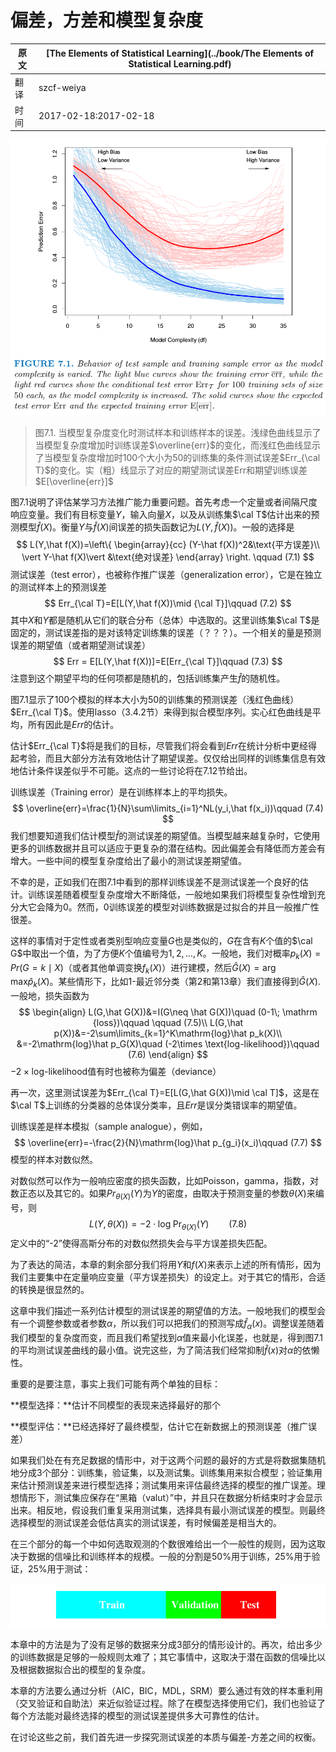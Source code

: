 # 偏差，方差和模型复杂度

| 原文   | [The Elements of Statistical Learning](../book/The Elements of Statistical Learning.pdf) |
| ---- | ---------------------------------------- |
| 翻译   | szcf-weiya                               |
| 时间   | 2017-02-18:2017-02-18                    |

![](../img/07/fig7.1.png)

> 图7.1. 当模型复杂度变化时测试样本和训练样本的误差。浅绿色曲线显示了当模型复杂度增加时训练误差$\overline{err}$的变化，而浅红色曲线显示了当模型复杂度增加时100个大小为50的训练集的条件测试误差$Err_{\cal T}$的变化。实（粗）线显示了对应的期望测试误差Err和期望训练误差$E[\overline{err}]$

图7.1说明了评估某学习方法推广能力重要问题。首先考虑一个定量或者间隔尺度响应变量。我们有目标变量$Y$，输入向量$X$，以及从训练集$\cal T$估计出来的预测模型$\hat f(X)$。衡量$Y$与$\hat f(X)$间误差的损失函数记为$L(Y,\hat f(X))$。一般的选择是
$$
L(Y,\hat f(X))=\left\{
\begin{array}{cc}
(Y-\hat f(X))^2&\text{平方误差}\\
\vert Y-\hat f(X)\vert &\text{绝对误差}
\end{array}
\right.
\qquad (7.1)
$$
测试误差（test error），也被称作推广误差（generalization error），它是在独立的测试样本上的预测误差
$$
Err_{\cal T}=E[L(Y,\hat f(X))\mid {\cal T}]\qquad (7.2)
$$
其中$X$和$Y$都是随机从它们的联合分布（总体）中选取的。这里训练集$\cal T$是固定的，测试误差指的是对该特定训练集的误差（？？？）。一个相关的量是预测误差的期望值（或者期望测试误差）
$$
Err = E[L(Y,\hat f(X))]=E[Err_{\cal T}]\qquad (7.3)
$$
注意到这个期望平均的任何项都是随机的，包括训练集产生$\hat f$的随机性。

图7.1显示了100个模拟的样本大小为50的训练集的预测误差（浅红色曲线）$Err_{\cal T}$。使用lasso（3.4.2节）来得到拟合模型序列。实心红色曲线是平均，所有因此是$Err$的估计。

估计$Err_{\cal T}$将是我们的目标，尽管我们将会看到$Err$在统计分析中更经得起考验，而且大部分方法有效地估计了期望误差。仅仅给出同样的训练集信息有效地估计条件误差似乎不可能。这点的一些讨论将在7.12节给出。

训练误差（Training error）是在训练样本上的平均损失。
$$
\overline{err}=\frac{1}{N}\sum\limits_{i=1}^NL(y_i,\hat f(x_i))\qquad (7.4)
$$
我们想要知道我们估计模型$\hat f$的测试误差的期望值。当模型越来越复杂时，它使用更多的训练数据并且可以适应于更复杂的潜在结构。因此偏差会有降低而方差会有增大。一些中间的模型复杂度给出了最小的测试误差期望值。

不幸的是，正如我们在图7.1中看到的那样训练误差不是测试误差一个良好的估计。训练误差随着模型复杂度增大不断降低，一般地如果我们将模型复杂性增到充分大它会降为0。然而，0训练误差的模型对训练数据是过拟合的并且一般推广性很差。

这样的事情对于定性或者类别型响应变量$G$也是类似的，$G$在含有$K$个值的$\cal G$中取出一个值，为了方便$K$个值编号为$1,2,\ldots,K$。一般地，我们对概率$p_k(X)=Pr(G=k\mid X)$（或者其他单调变换$f_k(X)$）进行建模，然后$\hat G(X)=\mathrm{arg\; max}\hat p_k(X)$。某些情形下，比如1-最近邻分类（第2和第13章）我们直接得到$\hat G(X)$.一般地，损失函数为
$$
\begin{align}
L(G,\hat G(X))&=I(G\neq \hat G(X))\quad (0-1\; \mathrm {loss})\qquad \qquad (7.5)\\
L(G,\hat p(X))&=-2\sum\limits_{k=1}^K\mathrm{log}\hat p_k(X)\\
&=-2\mathrm{log}\hat p_G(X)\quad (-2\times \text{log-likelihood})\qquad (7.6)
\end{align}
$$
$-2\times \text{log-likelihood}$值有时也被称为偏差（deviance）

再一次，这里测试误差为$Err_{\cal T}=E[L(G,\hat G(X))\mid \cal T]$，这是在$\cal T$上训练的分类器的总体误分类率，且$Err$是误分类错误率的期望值。

训练误差是样本模拟（sample analogue），例如，
$$
\overline{err}=-\frac{2}{N}\mathrm{log}\hat p_{g_i}(x_i)\qquad (7.7)
$$
模型的样本对数似然。

对数似然可以作为一般响应密度的损失函数，比如Poisson，gamma，指数，对数正态以及其它的。如果$Pr_{\theta(X)}(Y)$为$Y$的密度，由取决于预测变量的参数$\theta(X)$来编号，则
$$
L(Y,\theta(X))=-2\cdot \mathrm{log\; Pr}_{\theta(X)}(Y)\qquad (7.8)
$$
定义中的“-2”使得高斯分布的对数似然损失会与平方误差损失匹配。

为了表达的简洁，本章的剩余部分我们将用$Y$和$f(X)$来表示上述的所有情形，因为我们主要集中在定量响应变量（平方误差损失）的设定上。对于其它的情形，合适的转换是很显然的。

这章中我们描述一系列估计模型的测试误差的期望值的方法。一般地我们的模型会有一个调整参数或者参数$\alpha$，所以我们可以把我们的预测写成$\hat f_\alpha(x)$。调整误差随着我们模型的复杂度而变，而且我们希望找到$\alpha$值来最小化误差，也就是，得到图7.1的平均测试误差曲线的最小值。说完这些，为了简洁我们经常抑制$\hat f(x)$对$\alpha$的依懒性。

重要的是要注意，事实上我们可能有两个单独的目标：

**模型选择：**估计不同模型的表现来选择最好的那个

**模型评估：**已经选择好了最终模型，估计它在新数据上的预测误差（推广误差）

如果我们处在有充足数据的情形中，对于这两个问题的最好的方式是将数据集随机地分成3个部分：训练集，验证集，以及测试集。训练集用来拟合模型；验证集用来估计预测误差来进行模型选择；测试集用来评估最终选择的模型的推广误差。理想情形下，测试集应保存在“黑箱（valut）”中，并且只在数据分析结束时才会显示出来。相反地，假设我们重复采用测试集，选择具有最小测试误差的模型。则最终选择模型的测试误差会低估真实的测试误差，有时候偏差是相当大的。

在三个部分的每一个中如何选取观测的个数很难给出一个一般性的规则，因为这取决于数据的信噪比和训练样本的规模。一般的分割是50%用于训练，25%用于验证，25%用于测试：

![](../img/07/pic2.png)

本章中的方法是为了没有足够的数据来分成3部分的情形设计的。再次，给出多少的训练数据是足够的一般规则太难了；其它事情中，这取决于潜在函数的信噪比以及根据数据拟合出的模型的复杂度。

本章的方法要么通过分析（AIC，BIC，MDL，SRM）要么通过有效的样本重利用（交叉验证和自助法）来近似验证过程。除了在模型选择使用它们，我们也验证了每个方法能对最终选择的模型的测试误差提供多大可靠性的估计。

在讨论这些之前，我们首先进一步探究测试误差的本质与偏差-方差之间的权衡。